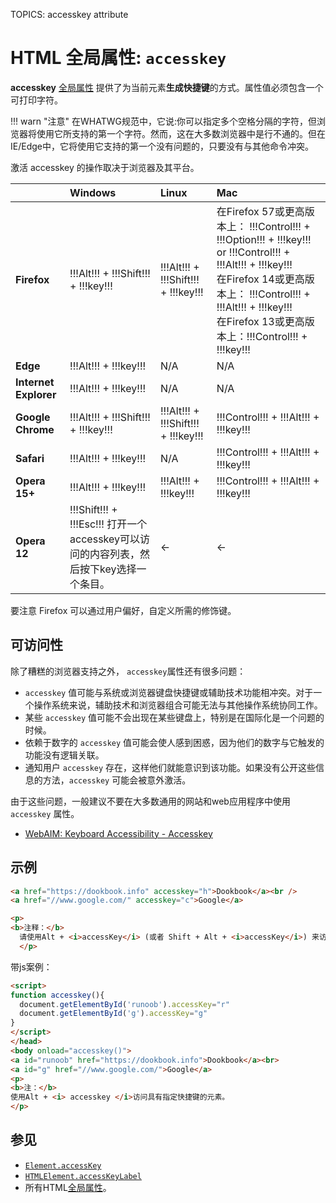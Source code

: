 TOPICS: accesskey attribute

# HTML 全局属性: `accesskey`

**accesskey** [全局属性](/zh-hans/webfrontend/HTML_Global_Attributes) 提供了为当前元素**生成快捷键**的方式。属性值必须包含一个可打印字符。

!!! warn "注意"
    在WHATWG规范中，它说:你可以指定多个空格分隔的字符，但浏览器将使用它所支持的第一个字符。然而，这在大多数浏览器中是行不通的。但在IE/Edge中，它将使用它支持的第一个没有问题的，只要没有与其他命令冲突。

激活 accesskey 的操作取决于浏览器及其平台。

|  | Windows | Linux | Mac |
| :-- | :-- | :-- | :-- |
| **Firefox** | !!!Alt!!! + !!!Shift!!! + !!!key!!! | !!!Alt!!! + !!!Shift!!! + !!!key!!! | 在Firefox 57或更高版本上： !!!Control!!! + !!!Option!!! + !!!key!!! or !!!Control!!! + !!!Alt!!! + !!!key!!!<br>在Firefox 14或更高版本上： !!!Control!!! + !!!Alt!!! + !!!key!!!<br>在Firefox 13或更高版本上：!!!Control!!! + !!!key!!! |
| **Edge** | !!!Alt!!! + !!!key!!! | N/A | N/A |
| **Internet Explorer** | !!!Alt!!! + !!!key!!! | N/A | N/A |
| **Google Chrome** | !!!Alt!!! + !!!Shift!!! + !!!key!!! | !!!Alt!!! + !!!Shift!!! + !!!key!!! | !!!Control!!! + !!!Alt!!! + !!!key!!!
| **Safari** | !!!Alt!!! + !!!key!!! | N/A | !!!Control!!! + !!!Alt!!! + !!!key!!! |
| **Opera 15+** | !!!Alt!!! + !!!key!!! | !!!Alt!!! + !!!key!!! | !!!Control!!! + !!!Alt!!! + !!!key!!! |
| **Opera 12** | !!!Shift!!! + !!!Esc!!! 打开一个accesskey可以访问的内容列表，然后按下key选择一个条目。| <- | <- |

要注意 Firefox 可以通过用户偏好，自定义所需的修饰键。

## 可访问性

除了糟糕的浏览器支持之外， `accesskey`属性还有很多问题：

- `accesskey` 值可能与系统或浏览器键盘快捷键或辅助技术功能相冲突。对于一个操作系统来说，辅助技术和浏览器组合可能无法与其他操作系统协同工作。
- 某些 `accesskey` 值可能不会出现在某些键盘上，特别是在国际化是一个问题的时候。
- 依赖于数字的 `accesskey` 值可能会使人感到困惑，因为他们的数字与它触发的功能没有逻辑关联。
- 通知用户 `accesskey` 存在，这样他们就能意识到该功能。如果没有公开这些信息的方法，`accesskey` 可能会被意外激活。

由于这些问题，一般建议不要在大多数通用的网站和web应用程序中使用 `accesskey` 属性。

- [WebAIM: Keyboard Accessibility - Accesskey](https://webaim.org/techniques/keyboard/accesskey#spec)
  
## 示例

```html
<a href="https://dookbook.info" accesskey="h">Dookbook</a><br />
<a href="//www.google.com/" accesskey="c">Google</a>

<p>
<b>注释：</b>
  请使用Alt + <i>accessKey</i> (或者 Shift + Alt + <i>accessKey</i>) 来访问带有指定快捷键的元素。
  </p>
```

带js案例：

```html
<script>
function accesskey(){
  document.getElementById('runoob').accessKey="r"
  document.getElementById('g').accessKey="g"
}
</script>
</head>
<body onload="accesskey()">
<a id="runoob" href="https://dookbook.info">Dookbook</a><br>
<a id="g" href="//www.google.com/">Google</a>
<p>
<b>注：</b>
使用Alt + <i> accesskey </i>访问具有指定快捷键的元素。
</p>
```

## 参见

- [`Element.accessKey`](/zh-hans/webfrontend/Element.accessKey)
- [`HTMLElement.accessKeyLabel`](/zh-hans/webfrontend/HTMLElement.accessKeyLabel)
- 所有HTML[全局属性](/zh-hans/webfrontend/HTML_Global_Attributes)。
